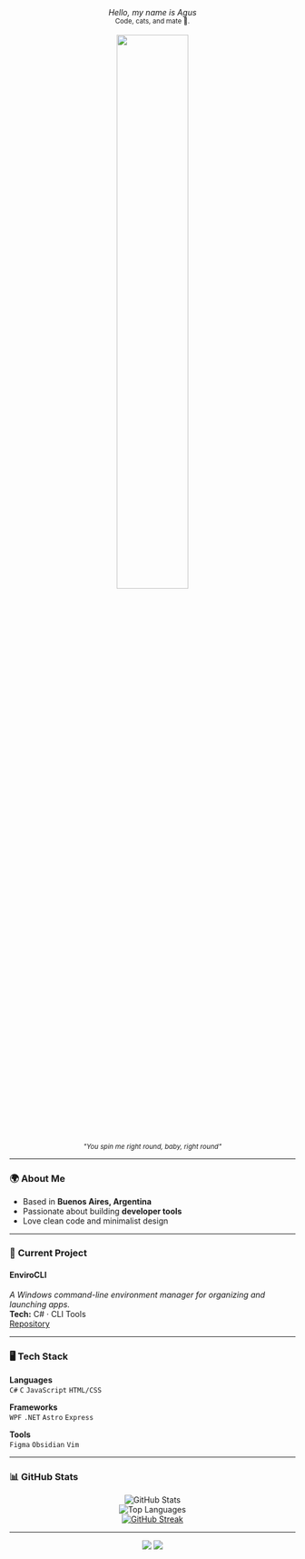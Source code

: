 <div align="center">
    <em>Hello, my name is Agus</em>
    <br>
      <sub>Code, cats, and mate 🧉.</sub>
  <br>
    <br>
  <img src="https://media3.giphy.com/media/v1.Y2lkPTc5MGI3NjExeW8xaTFsdHNtZGMwczM2c2ZuYXN4NmRncGt6ZndicjIzN3lpemt1NSZlcD12MV9pbnRlcm5hbF9naWZfYnlfaWQmY3Q9cw/pncPjoqJyAATqpflwW/giphy.gif" width="50%">
    <br>
    <sub><em>"You spin me right round, baby, right round"</em></sub>
</div>

---

### 🌍 **About Me**  
- Based in **Buenos Aires, Argentina**  
- Passionate about building **developer tools**
- Love clean code and minimalist design  

---

### 🚀 **Current Project**  

#### **EnviroCLI**  
_A Windows command-line environment manager for organizing and launching apps._  
**Tech:** C# · CLI Tools  
[Repository](https://github.com/agus-dot1/envirocli)  

---

### 🖥️ **Tech Stack**
**Languages**  
`C#` `C` `JavaScript` `HTML/CSS`

**Frameworks**  
`WPF` `.NET` `Astro` `Express`

**Tools**  
`Figma` `Obsidian` `Vim` 

---

### 📊 **GitHub Stats**  

<div align="center">
  <img src="https://github-readme-stats.vercel.app/api?username=agus-dot1&show_icons=true&hide_title=true&hide_profile=true&count_private=true&theme=github_dark" alt="GitHub Stats" />
</div>

<div align="center">
  <img src="https://github-readme-stats.vercel.app/api/top-langs/?username=agus-dot1&layout=compact&theme=github_dark" alt="Top Languages" />
</div>

<div align="center">
    <a href="https://git.io/streak-stats"><img src="https://streak-stats.demolab.com?user=agus-dot1&theme=github-dark&border_radius=5&short_numbers=true&mode=weekly" alt="GitHub Streak" /></a>
</div>

---


<div align="center">
  <img align="top" src="https://github-readme-stats.vercel.app/api/pin/?username=agus-dot1&repo=envirocli&theme=github_dark" />
  <img align="top" src="https://github-readme-stats.vercel.app/api/pin/?username=agus-dot1&repo=passkeeper-security&theme=github_dark" />
</div>

